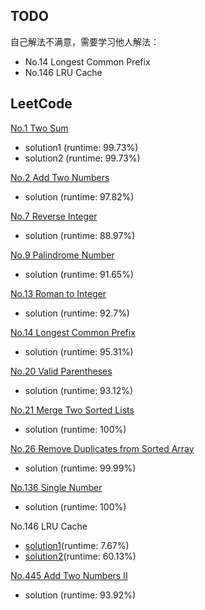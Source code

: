 ## TODO
自己解法不满意，需要学习他人解法：
- No.14 Longest Common Prefix 
- No.146 LRU Cache 

## LeetCode
[No.1 Two Sum](https://github.com/lewiszlw/leetcode/blob/master/leetcode-java/src/main/java/leetcode/algorithms/_001TwoSum.java)
- solution1 (runtime: 99.73%)
- solution2 (runtime: 99.73%)

[No.2 Add Two Numbers](https://github.com/lewiszlw/leetcode/blob/master/leetcode-java/src/main/java/leetcode/algorithms/_0002AddTwoNumbers.java)
- solution (runtime: 97.82%)

[No.7 Reverse Integer](https://github.com/lewiszlw/leetcode/blob/master/leetcode-java/src/main/java/leetcode/algorithms/_007ReverseInteger.java)
- solution (runtime: 88.97%)

[No.9 Palindrome Number](https://github.com/lewiszlw/leetcode/blob/master/leetcode-java/src/main/java/leetcode/algorithms/_009PalindromeNumber.java)
- solution (runtime: 91.65%)

[No.13 Roman to Integer](https://github.com/lewiszlw/leetcode/blob/master/leetcode-java/src/main/java/leetcode/algorithms/_0013RomanToInteger.java)
- solution (runtime: 92.7%)

[No.14 Longest Common Prefix](https://github.com/lewiszlw/leetcode/blob/master/leetcode-java/src/main/java/leetcode/algorithms/_0014LongestCommonPrefix.java)
- solution (runtime: 95.31%)

[No.20 Valid Parentheses](https://github.com/lewiszlw/leetcode/blob/master/leetcode-java/src/main/java/leetcode/algorithms/_0020ValidParentheses.java)
- solution (runtime: 93.12%)

[No.21 Merge Two Sorted Lists](https://github.com/lewiszlw/leetcode/blob/master/leetcode-java/src/main/java/leetcode/algorithms/_0021MergeTwoSortedLists.java)
- solution (runtime: 100%)

[No.26 Remove Duplicates from Sorted Array](https://github.com/lewiszlw/leetcode/blob/master/leetcode-java/src/main/java/leetcode/algorithms/_0026RemoveDuplicatesFromSortedArray.java)
- solution (runtime: 99.99%)

[No.136 Single Number](https://github.com/lewiszlw/leetcode/blob/master/leetcode-java/src/main/java/leetcode/algorithms/_136SingleNumber.java)
- solution (runtime: 100%)

No.146 LRU Cache 
- [solution1](https://github.com/lewiszlw/leetcode/blob/master/leetcode-java/src/main/java/leetcode/algorithms/_0126LRUCache.java)(runtime: 7.67%)
- [solution2](https://github.com/lewiszlw/leetcode/blob/master/leetcode-java/src/main/java/leetcode/algorithms/_0126LRUCache2.java)(runtime: 60.13%)

[No.445 Add Two Numbers II](https://github.com/lewiszlw/leetcode/blob/master/leetcode-java/src/main/java/leetcode/algorithms/_0445AddTwoNumbersII.java)
- solution (runtime: 93.92%)
